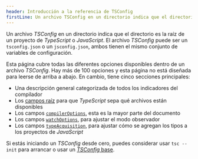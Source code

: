 ```yaml
---
header: Introducción a la referencia de TSConfig
firstLine: Un archivo TSConfig en un directorio indica que el directorio es la raíz de un proyecto de TypeScript o JavaScript...
---
```


Un archivo *TSConfig* en un directorio indica que el directorio es la raíz de un proyecto de *TypeScript* o *JavaScript*.
El archivo *TSConfig* puede ser un `tsconfig.json` o un `jsconfig.json`, ambos tienen el mismo conjunto de variables de configuración.

Esta página cubre todas las diferentes opciones disponibles dentro de un archivo *TSConfig*. Hay más de 100 opciones y esta página no está diseñada para leerse de arriba a abajo. En cambio, tiene cinco secciones principales:

- Una descripción general categorizada de todos los indicadores del compilador
- Los [campos raíz](#Project_Files_0) para que *TypeScript* sepa qué archivos están disponibles
- Los campos [`compilerOptions`](#compilerOptions), esta es la mayor parte del documento
- Los campos [`watchOptions`](#watchOptions), para ajustar el modo observador
- Los campos [`typeAcquisition`](#typeAcquisition), para ajustar cómo se agregan los tipos a los proyectos de *JavaScript*

Si estás iniciando un *TSConfig* desde cero, puedes considerar usar `tsc --init` para arrancar o usar un [*TSConfig* base](https://github.com/tsconfig/bases#centralized-recommendations-for-tsconfig-base).
